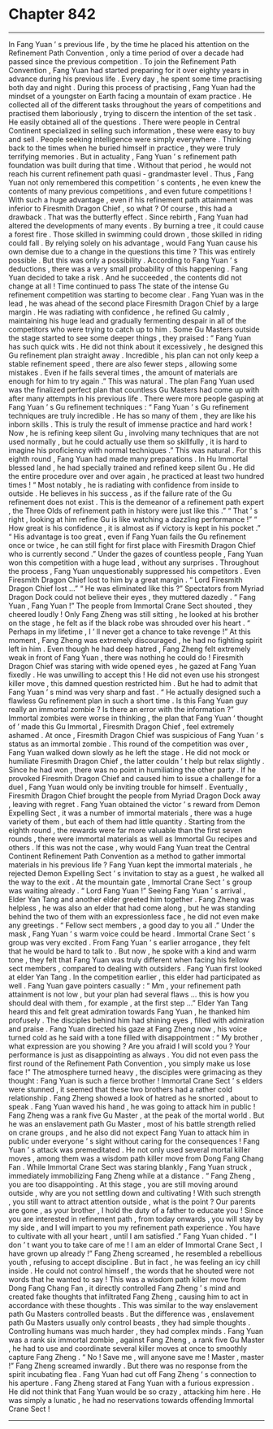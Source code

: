 
# Chapter 842


---

In Fang Yuan ’ s previous life , by the time he placed his attention on the Refinement Path Convention , only a time period of over a decade had passed since the previous competition .
To join the Refinement Path Convention , Fang Yuan had started preparing for it over eighty years in advance during his previous life .
Every day , he spent some time practising both day and night .
During this process of practising , Fang Yuan had the mindset of a youngster on Earth facing a mountain of exam practice . He collected all of the different tasks throughout the years of competitions and practised them laboriously , trying to discern the intention of the set task .
He easily obtained all of the questions . There were people in Central Continent specialized in selling such information , these were easy to buy and sell . People seeking intelligence were simply everywhere .
Thinking back to the times when he buried himself in practice , they were truly terrifying memories . But in actuality , Fang Yuan ’ s refinement path foundation was built during that time . Without that period , he would not reach his current refinement path quasi - grandmaster level .
Thus , Fang Yuan not only remembered this competition ’ s contents , he even knew the contents of many previous competitions , and even future competitions !
With such a huge advantage , even if his refinement path attainment was inferior to Firesmith Dragon Chief , so what ?
Of course , this had a drawback .
That was the butterfly effect .
Since rebirth , Fang Yuan had altered the developments of many events . By burning a tree , it could cause a forest fire .
Those skilled in swimming could drown , those skilled in riding could fall . By relying solely on his advantage , would Fang Yuan cause his own demise due to a change in the questions this time ?
This was entirely possible .
But this was only a possibility .
According to Fang Yuan ’ s deductions , there was a very small probability of this happening .
Fang Yuan decided to take a risk .
And he succeeded , the contents did not change at all !
Time continued to pass
The state of the intense Gu refinement competition was starting to become clear .
Fang Yuan was in the lead , he was ahead of the second place Firesmith Dragon Chief by a large margin . He was radiating with confidence , he refined Gu calmly , maintaining his huge lead and gradually fermenting despair in all of the competitors who were trying to catch up to him .
Some Gu Masters outside the stage started to see some deeper things , they praised : “ Fang Yuan has such quick wits . He did not think about it excessively , he designed this Gu refinement plan straight away . Incredible , his plan can not only keep a stable refinement speed , there are also fewer steps , allowing some mistakes . Even if he fails several times , the amount of materials are enough for him to try again .”
This was natural .
The plan Fang Yuan used was the finalized perfect plan that countless Gu Masters had come up with after many attempts in his previous life .
There were more people gasping at Fang Yuan ’ s Gu refinement techniques : “ Fang Yuan ’ s Gu refinement techniques are truly incredible . He has so many of them , they are like his inborn skills . This is truly the result of immense practice and hard work ! Now , he is refining keep silent Gu , involving many techniques that are not used normally , but he could actually use them so skillfully , it is hard to imagine his proficiency with normal techniques .”
This was natural .
For this eighth round , Fang Yuan had made many preparations .
In Hu Immortal blessed land , he had specially trained and refined keep silent Gu . He did the entire procedure over and over again , he practiced at least two hundred times !
“ Most notably , he is radiating with confidence from inside to outside . He believes in his success , as if the failure rate of the Gu refinement does not exist . This is the demeanor of a refinement path expert , the Three Olds of refinement path in history were just like this .”
“ That ’ s right , looking at him refine Gu is like watching a dazzling performance !”
“ How great is his confidence , it is almost as if victory is kept in his pocket .”
“ His advantage is too great , even if Fang Yuan fails the Gu refinement once or twice , he can still fight for first place with Firesmith Dragon Chief who is currently second .”
Under the gazes of countless people , Fang Yuan won this competition with a huge lead , without any surprises .
Throughout the process , Fang Yuan unquestionably suppressed his competitors . Even Firesmith Dragon Chief lost to him by a great margin .
“ Lord Firesmith Dragon Chief lost …”
“ He was eliminated like this ?”
Spectators from Myriad Dragon Dock could not believe their eyes , they muttered dazedly .
“ Fang Yuan , Fang Yuan !” The people from Immortal Crane Sect shouted , they cheered loudly !
Only Fang Zheng was still sitting , he looked at his brother on the stage , he felt as if the black robe was shrouded over his heart .
“ Perhaps in my lifetime , I ’ ll never get a chance to take revenge !” At this moment , Fang Zheng was extremely discouraged , he had no fighting spirit left in him .
Even though he had deep hatred , Fang Zheng felt extremely weak in front of Fang Yuan , there was nothing he could do !
Firesmith Dragon Chief was staring with wide opened eyes , he gazed at Fang Yuan fixedly .
He was unwilling to accept this !
He did not even use his strongest killer move , this damned question restricted him .
But he had to admit that Fang Yuan ’ s mind was very sharp and fast .
“ He actually designed such a flawless Gu refinement plan in such a short time . Is this Fang Yuan guy really an immortal zombie ? Is there an error with the information ?”
Immortal zombies were worse in thinking , the plan that Fang Yuan ‘ thought of ’ made this Gu Immortal , Firesmith Dragon Chief , feel extremely ashamed . At once , Firesmith Dragon Chief was suspicious of Fang Yuan ’ s status as an immortal zombie .
This round of the competition was over , Fang Yuan walked down slowly as he left the stage .
He did not mock or humiliate Firesmith Dragon Chief , the latter couldn ’ t help but relax slightly .
Since he had won , there was no point in humiliating the other party . If he provoked Firesmith Dragon Chief and caused him to issue a challenge for a duel , Fang Yuan would only be inviting trouble for himself .
Eventually , Firesmith Dragon Chief brought the people from Myriad Dragon Dock away , leaving with regret .
Fang Yuan obtained the victor ’ s reward from Demon Expelling Sect , it was a number of immortal materials , there was a huge variety of them , but each of them had little quantity .
Starting from the eighth round , the rewards were far more valuable than the first seven rounds , there were immortal materials as well as Immortal Gu recipes and others .
If this was not the case , why would Fang Yuan treat the Central Continent Refinement Path Convention as a method to gather immortal materials in his previous life ?
Fang Yuan kept the immortal materials , he rejected Demon Expelling Sect ’ s invitation to stay as a guest , he walked all the way to the exit .
At the mountain gate , Immortal Crane Sect ’ s group was waiting already .
“ Lord Fang Yuan !” Seeing Fang Yuan ’ s arrival , Elder Yan Tang and another elder greeted him together .
Fang Zheng was helpless , he was also an elder that had come along , but he was standing behind the two of them with an expressionless face , he did not even make any greetings .
“ Fellow sect members , a good day to you all .” Under the mask , Fang Yuan ’ s warm voice could be heard .
Immortal Crane Sect ’ s group was very excited .
From Fang Yuan ’ s earlier arrogance , they felt that he would be hard to talk to . But now , he spoke with a kind and warm tone , they felt that Fang Yuan was truly different when facing his fellow sect members , compared to dealing with outsiders .
Fang Yuan first looked at elder Yan Tang .
In the competition earlier , this elder had participated as well .
Fang Yuan gave pointers casually : “ Mm , your refinement path attainment is not low , but your plan had several flaws … this is how you should deal with them , for example , at the first step …”
Elder Yan Tang heard this and felt great admiration towards Fang Yuan , he thanked him profusely .
The disciples behind him had shining eyes , filled with admiration and praise .
Fang Yuan directed his gaze at Fang Zheng now , his voice turned cold as he said with a tone filled with disappointment : “ My brother , what expression are you showing ? Are you afraid I will scold you ? Your performance is just as disappointing as always . You did not even pass the first round of the Refinement Path Convention , you simply make us lose face !”
The atmosphere turned heavy , the disciples were grimacing as they thought : Fang Yuan is such a fierce brother !
Immortal Crane Sect ’ s elders were stunned , it seemed that these two brothers had a rather cold relationship .
Fang Zheng showed a look of hatred as he snorted , about to speak .
Fang Yuan waved his hand , he was going to attack him in public !
Fang Zheng was a rank five Gu Master , at the peak of the mortal world . But he was an enslavement path Gu Master , most of his battle strength relied on crane groups , and he also did not expect Fang Yuan to attack him in public under everyone ’ s sight without caring for the consequences !
Fang Yuan ’ s attack was premeditated .
He not only used several mortal killer moves , among them was a wisdom path killer move from Dong Fang Chang Fan .
While Immortal Crane Sect was staring blankly , Fang Yuan struck , immediately immobilizing Fang Zheng while at a distance .
“ Fang Zheng , you are too disappointing . At this stage , you are still moving around outside , why are you not settling down and cultivating ! With such strength , you still want to attract attention outside , what is the point ? Our parents are gone , as your brother , I hold the duty of a father to educate you ! Since you are interested in refinement path , from today onwards , you will stay by my side , and I will impart to you my refinement path experience . You have to cultivate with all your heart , until I am satisfied .” Fang Yuan chided .
“ I don ’ t want you to take care of me ! I am an elder of Immortal Crane Sect , I have grown up already !” Fang Zheng screamed , he resembled a rebellious youth , refusing to accept discipline .
But in fact , he was feeling an icy chill inside .
He could not control himself , the words that he shouted were not words that he wanted to say !
This was a wisdom path killer move from Dong Fang Chang Fan , it directly controlled Fang Zheng ’ s mind and created fake thoughts that infiltrated Fang Zheng , causing him to act in accordance with these thoughts .
This was similar to the way enslavement path Gu Masters controlled beasts . But the difference was , enslavement path Gu Masters usually only control beasts , they had simple thoughts . Controlling humans was much harder , they had complex minds .
Fang Yuan was a rank six immortal zombie , against Fang Zheng , a rank five Gu Master , he had to use and coordinate several killer moves at once to smoothly capture Fang Zheng .
“ No ! Save me , will anyone save me ! Master , master !” Fang Zheng screamed inwardly .
But there was no response from the spirit incubating flea .
Fang Yuan had cut off Fang Zheng ’ s connection to his aperture .
Fang Zheng stared at Fang Yuan with a furious expression . He did not think that Fang Yuan would be so crazy , attacking him here . He was simply a lunatic , he had no reservations towards offending Immortal Crane Sect !

---

